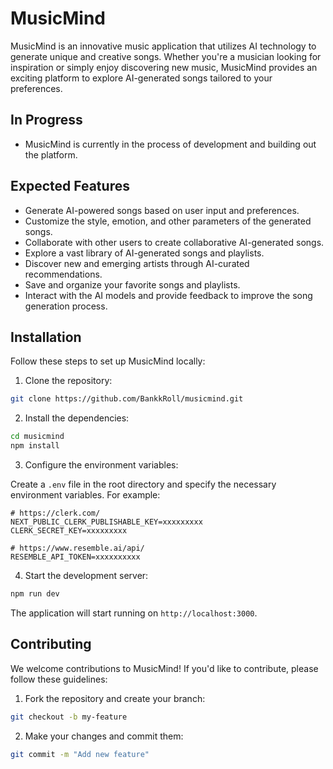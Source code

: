 # MusicMind

MusicMind is an innovative music application that utilizes AI technology to generate unique and creative songs. Whether you're a musician looking for inspiration or simply enjoy discovering new music, MusicMind provides an exciting platform to explore AI-generated songs tailored to your preferences.


## In Progress

- MusicMind is currently in the process of development and building out the platform.

## Expected Features

- Generate AI-powered songs based on user input and preferences.
- Customize the style, emotion, and other parameters of the generated songs.
- Collaborate with other users to create collaborative AI-generated songs.
- Explore a vast library of AI-generated songs and playlists.
- Discover new and emerging artists through AI-curated recommendations.
- Save and organize your favorite songs and playlists.
- Interact with the AI models and provide feedback to improve the song generation process.

## Installation

Follow these steps to set up MusicMind locally:

1. Clone the repository:

```bash
git clone https://github.com/BankkRoll/musicmind.git
```

2. Install the dependencies:

```bash
cd musicmind
npm install
```

3. Configure the environment variables:

Create a `.env` file in the root directory and specify the necessary environment variables. For example:

```plaintext
# https://clerk.com/
NEXT_PUBLIC_CLERK_PUBLISHABLE_KEY=xxxxxxxxx
CLERK_SECRET_KEY=xxxxxxxxx

# https://www.resemble.ai/api/
RESEMBLE_API_TOKEN=xxxxxxxxxx
```

4. Start the development server:

```bash
npm run dev
```

The application will start running on `http://localhost:3000`.

## Contributing

We welcome contributions to MusicMind! If you'd like to contribute, please follow these guidelines:

1. Fork the repository and create your branch:

```bash
git checkout -b my-feature
```

2. Make your changes and commit them:

```bash
git commit -m "Add new feature"
```
